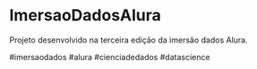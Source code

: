 # ImersaoDadosAlura
Projeto desenvolvido na terceira edição da imersão dados Alura.

#imersaodados #alura #cienciadedados #datascience
